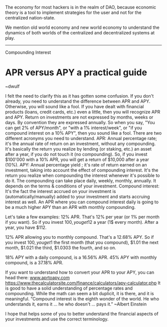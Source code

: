 The economy for most hackers is in the realm of DAO, because economic theory is a tool to implement strategies for the user and not for the centralized nation-state.

We mention old world economy and new world economy to understand the dynamics of both worlds of the centralized and decentralized systems at play.

---


Compounding Interest

# APR versus APY a practical guide
~dwulf

I felt the need to clarify this as it has gotten some confusion.
If you don't already, you need to understand the difference between APR and APY. Otherwise,
you will sound like a fool. If you have dealt with financial products (loans, credit cards, etc.)
even a little, then you will recognize APR and APY.
Return on investments are not expressed by months, weeks or days. By convention they are
expressed annually.
So when you say, "You can get 2% of APY/month", or "with a 1% interest/week", or "if you
compound interest on a 10% APY", then you sound like a fool.
There are two different acronyms you need to understand.
APR:
Annual percentage rate; it's the annual rate of return on an investment, without any
compounding.
It's basically the return you realize by lending (or staking, etc.) an asset after a year, if you do
not touch it (no compounding). So, if you invest $100'000 with a 10% APR, you will get a return
of $10,000 after a year (10%).
APY:
Annual percentage yield ; it's rate of return earned on an investment, taking into account the
effect of compounding interest.
It's the return you realize when compounding the interest whenever it's possible to do it. The
compounding can take place daily, weekly, monthly, annually. It depends on the terms &
conditions of your investment.
Compound interest:
It's the fact the interest accrued on your investment is (automatically/manually) added to your
investment and starts accruing interest as well.
An APR where you can compound interest daily is going to be a much higher APY than an APR
with monthly compounding.

Let's take a few examples:
12% APR. That's 12% per year (or 1% per month if you want). So if you invest $100, you get
12$ a year (1$ every month). After a year, you have $112.

12% APR allowing you to monthly compound. That's a 12.68% APY. So if you invest $100, you
get 1$ the first month (that you compound), $1.01 the next month, $1.021 the third, $1.0303 the fourth, and so on.

18% APY with a daily compound, is a 16.56% APR.  45% APY with monthly compound, is a 37.18% APR.

If you want to understand how to convert your APR to your APY, you can head there:
www.aprtoapy.com
https://www.thecalculatorsite.com/finance/calculators/apy-calculator.php
It is good to have a solid understanding of percentage rates and compounding. While the math
can seem a bit duplicit, it is there, and it is meaningful.
“Compound interest is the eighth wonder of the world. He who understands it, earns it ... he who
doesn't ... pays it.”
~Albert Einstein

I hope that helps some of you to better understand the financial aspects of your investments and use the correct terminology.

